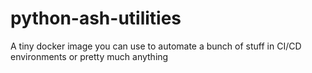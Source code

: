 # python-ash-utilities
A tiny docker image you can use to automate a bunch of stuff in CI/CD environments or pretty much anything
